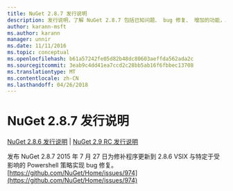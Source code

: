 ```yaml
---
title: NuGet 2.8.7 发行说明
description: 发行说明，了解 NuGet 2.8.7 包括已知问题、 bug 修复、 增加的功能，以及 DCRs。
author: karann-msft
ms.author: karann
manager: unnir
ms.date: 11/11/2016
ms.topic: conceptual
ms.openlocfilehash: b61a57242fe05d82b48dc80603aeffda562ada2c
ms.sourcegitcommit: 3eab9c4dd41ea7ccd2c28bb5ab16f6fbbec13708
ms.translationtype: MT
ms.contentlocale: zh-CN
ms.lasthandoff: 04/26/2018
---
```

# <a name="nuget-287-release-notes"></a>NuGet 2.8.7 发行说明

[NuGet 2.8.6 发行说明](../release-notes/nuget-2.8.6.md) | [NuGet 2.9 RC 发行说明](../release-notes/nuget-2.9-RC.md)

发布 NuGet 2.8.7 2015 年 7 月 27 日为修补程序更新到 2.8.6 VSIX 与特定于受影响的 Powershell 策略实现 bug 修复。
[https://github.com/NuGet/Home/issues/974](https://github.com/NuGet/Home/issues/974)